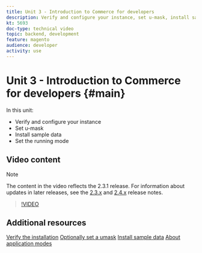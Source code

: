 ```yaml
---
title: Unit 3 - Introduction to Commerce for developers 
description: Verify and configure your instance, set u-mask, install sample data, set proper running mode
kt: 5693
doc-type: technical video
topic: backend, development
feature: magento
audience: developer
activity: use
---
```


# Unit 3 - Introduction to Commerce for developers {#main}

In this unit:

- Verify and configure your instance
- Set u-mask
- Install sample data
- Set the running mode

## Video content

>[!NOTE]
>
>The content in the video reflects the 2.3.1 release. For information about updates in later releases, see the [ 2.3.x](https://devdocs.magento.com/guides/v2.3/release-notes/bk-release-notes.html) and [2.4.x](https://devdocs.magento.com/guides/v2.4/release-notes/bk-release-notes.html) release notes.

>[!VIDEO](https://video.tv.adobe.com/v/36195?quality=12&learn=on)

## Additional resources

[Verify the installation](https://devdocs.magento.com/guides/v2.4/install-gde/install/verify.html)
[Optionally set a umask](https://devdocs.magento.com/guides/v2.4/install-gde/install/post-install-umask.html)
[Install sample data](https://devdocs.magento.com/guides/v2.4/install-gde/install/sample-data-after-magento.html)
[About application modes](https://devdocs.magento.com/guides/v2.4/config-guide/bootstrap/magento-modes.html)
